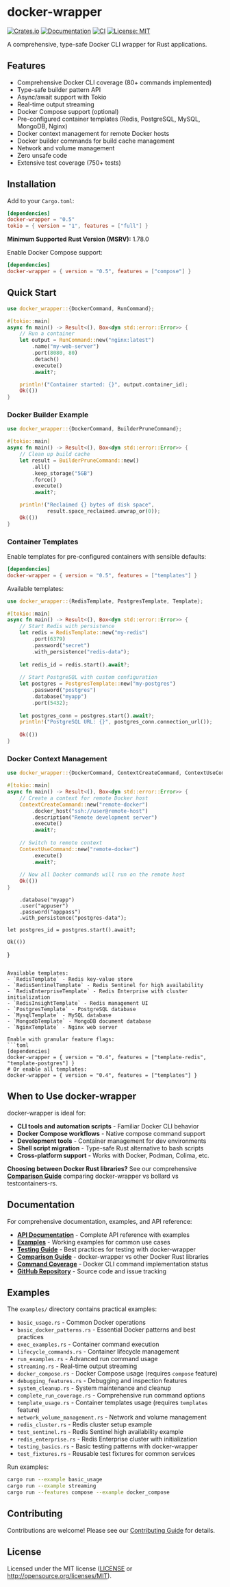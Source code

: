 # docker-wrapper

[![Crates.io](https://img.shields.io/crates/v/docker-wrapper.svg)](https://crates.io/crates/docker-wrapper)
[![Documentation](https://docs.rs/docker-wrapper/badge.svg)](https://docs.rs/docker-wrapper)
[![CI](https://github.com/joshrotenberg/docker-wrapper/workflows/CI/badge.svg)](https://github.com/joshrotenberg/docker-wrapper/actions)
[![License: MIT](https://img.shields.io/badge/License-MIT-blue.svg)](LICENSE)

A comprehensive, type-safe Docker CLI wrapper for Rust applications.

## Features

- Comprehensive Docker CLI coverage (80+ commands implemented)
- Type-safe builder pattern API
- Async/await support with Tokio
- Real-time output streaming
- Docker Compose support (optional)
- Pre-configured container templates (Redis, PostgreSQL, MySQL, MongoDB, Nginx)
- Docker context management for remote Docker hosts
- Docker builder commands for build cache management
- Network and volume management
- Zero unsafe code
- Extensive test coverage (750+ tests)

## Installation

Add to your `Cargo.toml`:

```toml
[dependencies]
docker-wrapper = "0.5"
tokio = { version = "1", features = ["full"] }
```

**Minimum Supported Rust Version (MSRV):** 1.78.0

Enable Docker Compose support:

```toml
[dependencies]
docker-wrapper = { version = "0.5", features = ["compose"] }
```

## Quick Start

```rust
use docker_wrapper::{DockerCommand, RunCommand};

#[tokio::main]
async fn main() -> Result<(), Box<dyn std::error::Error>> {
    // Run a container
    let output = RunCommand::new("nginx:latest")
        .name("my-web-server")
        .port(8080, 80)
        .detach()
        .execute()
        .await?;

    println!("Container started: {}", output.container_id);
    Ok(())
}
```

### Docker Builder Example

```rust
use docker_wrapper::{DockerCommand, BuilderPruneCommand};

#[tokio::main]
async fn main() -> Result<(), Box<dyn std::error::Error>> {
    // Clean up build cache
    let result = BuilderPruneCommand::new()
        .all()
        .keep_storage("5GB")
        .force()
        .execute()
        .await?;

    println!("Reclaimed {} bytes of disk space", 
             result.space_reclaimed.unwrap_or(0));
    Ok(())
}
```

### Container Templates

Enable templates for pre-configured containers with sensible defaults:

```toml
[dependencies]
docker-wrapper = { version = "0.5", features = ["templates"] }
```

Available templates:

```rust
use docker_wrapper::{RedisTemplate, PostgresTemplate, Template};

#[tokio::main]
async fn main() -> Result<(), Box<dyn std::error::Error>> {
    // Start Redis with persistence
    let redis = RedisTemplate::new("my-redis")
        .port(6379)
        .password("secret")
        .with_persistence("redis-data");
    
    let redis_id = redis.start().await?;
    
    // Start PostgreSQL with custom configuration
    let postgres = PostgresTemplate::new("my-postgres")
        .password("postgres")
        .database("myapp")
        .port(5432);
    
    let postgres_conn = postgres.start().await?;
    println!("PostgreSQL URL: {}", postgres_conn.connection_url());
    
    Ok(())
}
```

### Docker Context Management

```rust
use docker_wrapper::{DockerCommand, ContextCreateCommand, ContextUseCommand};

#[tokio::main]
async fn main() -> Result<(), Box<dyn std::error::Error>> {
    // Create a context for remote Docker host
    ContextCreateCommand::new("remote-docker")
        .docker_host("ssh://user@remote-host")
        .description("Remote development server")
        .execute()
        .await?;
    
    // Switch to remote context
    ContextUseCommand::new("remote-docker")
        .execute()
        .await?;
    
    // Now all Docker commands will run on the remote host
    Ok(())
}
```
        .database("myapp")
        .user("appuser")
        .password("apppass")
        .with_persistence("postgres-data");
        
    let postgres_id = postgres.start().await?;
    
    Ok(())
}
```

Available templates:
- `RedisTemplate` - Redis key-value store
- `RedisSentinelTemplate` - Redis Sentinel for high availability
- `RedisEnterpriseTemplate` - Redis Enterprise with cluster initialization
- `RedisInsightTemplate` - Redis management UI
- `PostgresTemplate` - PostgreSQL database
- `MysqlTemplate` - MySQL database
- `MongodbTemplate` - MongoDB document database
- `NginxTemplate` - Nginx web server

Enable with granular feature flags:
```toml
[dependencies]
docker-wrapper = { version = "0.4", features = ["template-redis", "template-postgres"] }
# Or enable all templates:
docker-wrapper = { version = "0.4", features = ["templates"] }
```

## When to Use docker-wrapper

docker-wrapper is ideal for:

- **CLI tools and automation scripts** - Familiar Docker CLI behavior
- **Docker Compose workflows** - Native compose command support  
- **Development tools** - Container management for dev environments
- **Shell script migration** - Type-safe Rust alternative to bash scripts
- **Cross-platform support** - Works with Docker, Podman, Colima, etc.

**Choosing between Docker Rust libraries?** See our comprehensive [**Comparison Guide**](docs/COMPARISON.md) comparing docker-wrapper vs bollard vs testcontainers-rs.

## Documentation

For comprehensive documentation, examples, and API reference:

- **[API Documentation](https://docs.rs/docker-wrapper)** - Complete API reference with examples
- **[Examples](examples/)** - Working examples for common use cases
- **[Testing Guide](docs/TESTING.md)** - Best practices for testing with docker-wrapper
- **[Comparison Guide](docs/COMPARISON.md)** - docker-wrapper vs other Docker Rust libraries
- **[Command Coverage](docs/DOCKER_COMMAND_COVERAGE.md)** - Docker CLI command implementation status
- **[GitHub Repository](https://github.com/joshrotenberg/docker-wrapper)** - Source code and issue tracking

## Examples

The `examples/` directory contains practical examples:

- `basic_usage.rs` - Common Docker operations
- `basic_docker_patterns.rs` - Essential Docker patterns and best practices
- `exec_examples.rs` - Container command execution
- `lifecycle_commands.rs` - Container lifecycle management
- `run_examples.rs` - Advanced run command usage
- `streaming.rs` - Real-time output streaming
- `docker_compose.rs` - Docker Compose usage (requires `compose` feature)
- `debugging_features.rs` - Debugging and inspection features
- `system_cleanup.rs` - System maintenance and cleanup
- `complete_run_coverage.rs` - Comprehensive run command options
- `template_usage.rs` - Container templates usage (requires `templates` feature)
- `network_volume_management.rs` - Network and volume management
- `redis_cluster.rs` - Redis cluster setup example
- `test_sentinel.rs` - Redis Sentinel high availability example
- `redis_enterprise.rs` - Redis Enterprise cluster with initialization
- `testing_basics.rs` - Basic testing patterns with docker-wrapper
- `test_fixtures.rs` - Reusable test fixtures for common services

Run examples:

```bash
cargo run --example basic_usage
cargo run --example streaming
cargo run --features compose --example docker_compose
```

## Contributing

Contributions are welcome! Please see our [Contributing Guide](CONTRIBUTING.md) for details.

## License

Licensed under the MIT license ([LICENSE](LICENSE) or http://opensource.org/licenses/MIT).